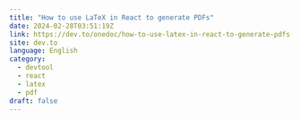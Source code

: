 ```yaml
---
title: "How to use LaTeX in React to generate PDFs"
date: 2024-02-28T03:51:19Z
link: https://dev.to/onedoc/how-to-use-latex-in-react-to-generate-pdfs-507d?utm_medium=RSS&utm_source=news.12bit.vn
site: dev.to
language: English
category:
  - devtool
  - react
  - latex
  - pdf
draft: false
---
```

